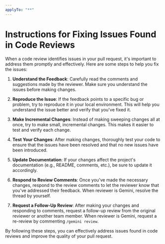 ```yaml
---
applyTo: "**"
---
```


# Instructions for Fixing Issues Found in Code Reviews

When a code review identifies issues in your pull request, it's important to address them promptly and effectively. Here are some steps to help you fix the issues:

1. **Understand the Feedback**: Carefully read the comments and suggestions made by the reviewer. Make sure you understand the issues before making changes.

2. **Reproduce the Issue**: If the feedback points to a specific bug or problem, try to reproduce it in your local environment. This will help you understand the issue better and verify that you've fixed it.

3. **Make Incremental Changes**: Instead of making sweeping changes all at once, try to make small, incremental changes. This makes it easier to test and verify each change.

4. **Test Your Changes**: After making changes, thoroughly test your code to ensure that the issues have been resolved and that no new issues have been introduced.

5. **Update Documentation**: If your changes affect the project's documentation (e.g., README, comments, etc.), be sure to update it accordingly.

6. **Respond to Review Comments**: Once you've made the necessary changes, respond to the review comments to let the reviewer know that you've addressed their feedback. When reviewer is Gemini, resolve the thread by yourself.

7. **Request a Follow-Up Review**: After making your changes and responding to comments, request a follow-up review from the original reviewer or another team member. When reviewer is Gemini, request a re-review by commenting `/gemini review`.

By following these steps, you can effectively address issues found in code reviews and improve the quality of your pull request.
